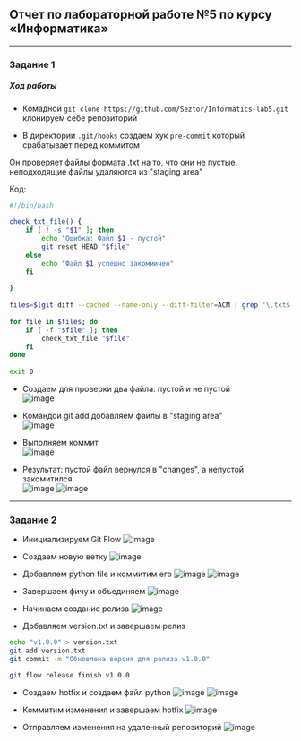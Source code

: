 ## Отчет по лабораторной работе №5 по курсу «Информатика»
---

### Задание 1

##### Ход работы

- Комадной  `git clone https://github.com/Seztor/Informatics-lab5.git`  клонируем себе репозиторий

- В директории `.git/hooks` создаем хук `pre-commit` который срабатывает перед коммитом

Он проверяет файлы формата .txt на то, что они не пустые, неподходящие файлы удаляются из "staging area"

Код:

```bash
#!/bin/bash
 
check_txt_file() {
    if [ ! -s "$1" ]; then
        echo "Ошибка: Файл $1 - пустой"
        git reset HEAD "$file"
    else
    	echo "Файл $1 успешно закоммичен"
    fi
 
}
 
files=$(git diff --cached --name-only --diff-filter=ACM | grep '\.txt$')
 
for file in $files; do
    if [ -f "$file" ]; then
        check_txt_file "$file"
    fi
done
 
exit 0
```
- Создаем для проверки два файла: пустой и не пустой                                                         
![image](https://github.com/user-attachments/assets/c66a413d-ffcf-4b58-88a3-dca77de0b368)

- Командой git add добавляем файлы в "staging area"                                                                      
![image](https://github.com/user-attachments/assets/e669fb89-687e-4d46-a10c-7096fa5f620a)

- Выполняем коммит                                                                                       
![image](https://github.com/user-attachments/assets/56307961-ed65-46e9-8cba-ff5ea42eb597)

- Результат: пустой файл вернулся в "changes", а непустой закомитился                                                    
![image](https://github.com/user-attachments/assets/19faaeed-dea6-446b-92e7-fd5938e6abd3)
![image](https://github.com/user-attachments/assets/34d5d765-44f2-43aa-b41d-55487bd71b47)

---

### Задание 2

- Инициализируем Git Flow
![image](https://github.com/user-attachments/assets/f504cbb0-bf6e-4df0-bd1f-00e8bce06ffe)

- Создаем новую ветку
![image](https://github.com/user-attachments/assets/8588b4bc-3b35-4c0e-b630-35cdb4d12265)

- Добавляем python file и коммитим его
![image](https://github.com/user-attachments/assets/a09a2039-e298-40dd-bdc4-920e8336888a)
![image](https://github.com/user-attachments/assets/b5c1fac0-ab4a-45ce-ab27-cc848604ffb9)

- Завершаем фичу и объединяем
![image](https://github.com/user-attachments/assets/c1b743b5-22e2-4879-b515-74984a508bef)

- Начинаем создание релиза
![image](https://github.com/user-attachments/assets/64e12fe0-d5e0-48fa-9032-a7f47dfdba30)
- Добавляем version.txt и завершаем релиз
```bash
echo "v1.0.0" > version.txt
git add version.txt
git commit -m "Обновлена версия для релиза v1.0.0"

git flow release finish v1.0.0
```
- Создаем hotfix и создаем файл python
![image](https://github.com/user-attachments/assets/cb9f4b49-992b-4a2a-918e-284c2545b432)
![image](https://github.com/user-attachments/assets/86fe1103-07b3-476a-88ee-d46827f53d46)

- Коммитим изменения и завершаем hotfix
![image](https://github.com/user-attachments/assets/cd99182c-80e1-4aac-a3ba-606d332e2863)

- Отправляем изменения на удаленный репозиторий
![image](https://github.com/user-attachments/assets/93674386-e0ec-4a0a-ab21-b1fb7d01c076)

